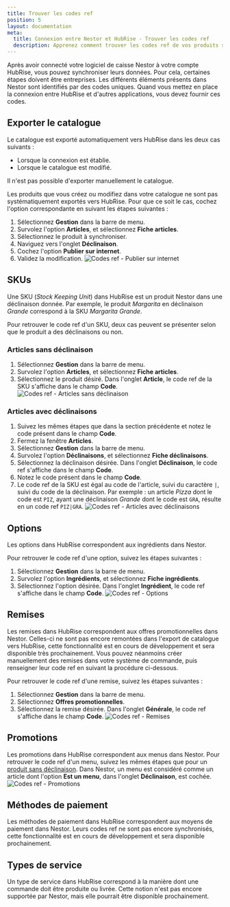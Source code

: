 ```yaml
---
title: Trouver les codes ref
position: 5
layout: documentation
meta:
  title: Connexion entre Nestor et HubRise - Trouver les codes ref
  description: Apprenez comment trouver les codes ref de vos produits sur Nestor. Lancez l'application et suivez ces instructions.
---
```


Après avoir connecté votre logiciel de caisse Nestor à votre compte HubRise, vous pouvez synchroniser leurs données. Pour cela, certaines étapes doivent être entreprises. Les différents éléments présents dans Nestor sont identifiés par des codes uniques. Quand vous mettez en place la connexion entre HubRise et d'autres applications, vous devez fournir ces codes.

## Exporter le catalogue

Le catalogue est exporté automatiquement vers HubRise dans les deux cas suivants :
- Lorsque la connexion est établie.
- Lorsque le catalogue est modifié.

Il n'est pas possible d'exporter manuellement le catalogue.

Les produits que vous créez ou modifiez dans votre catalogue ne sont pas systématiquement exportés vers HubRise. Pour que ce soit le cas, cochez l'option correspondante en suivant les étapes suivantes :
1. Sélectionnez **Gestion** dans la barre de menu. 
1. Survolez l'option **Articles**, et sélectionnez **Fiche articles**.
1. Sélectionnez le produit à synchroniser.
1. Naviguez vers l'onglet **Déclinaison**.
1. Cochez l'option **Publier sur internet**.
1. Validez la modification.
   ![Codes ref - Publier sur internet](../images/011-fr-nestor-publier-sur-internet.png)

## SKUs

Une SKU (*Stock Keeping Unit*) dans HubRise est un produit Nestor dans une déclinaison donnée. Par exemple, le produit *Margarita* en déclinaison *Grande* correspond à la SKU *Margarita Grande*.

Pour retrouver le code ref d'un SKU, deux cas peuvent se présenter selon que le produit a des déclinaisons ou non.

### Articles sans déclinaison

1. Sélectionnez **Gestion** dans la barre de menu.
1. Survolez l'option **Articles**, et sélectionnez **Fiche articles**.
1. Sélectionnez le produit désiré. Dans l'onglet **Article**, le code ref de la SKU s'affiche dans le champ **Code**.
   ![Codes ref - Articles sans déclinaison](../images/006-fr-nestor-code-article.png)

### Articles avec déclinaisons

1. Suivez les mêmes étapes que dans la section précédente et notez le code présent dans le champ **Code**.
1. Fermez la fenêtre **Articles**.
1. Sélectionnez **Gestion** dans la barre de menu.
1. Survolez l'option **Déclinaisons**, et sélectionnez **Fiche déclinaisons**.
1. Sélectionnez la déclinaison désirée. Dans l'onglet **Déclinaison**, le code ref s'affiche dans le champ **Code**.
1. Notez le code présent dans le champ **Code**.
1. Le code ref de la SKU est égal au code de l'article, suivi du caractère `|`, suivi du code de la déclinaison. Par exemple : un article *Pizza* dont le code est `PIZ`, ayant une déclinaison *Grande* dont le code est `GRA`, résulte en un code ref `PIZ|GRA`.
   ![Codes ref - Articles avec déclinaisons](../images/007-fr-nestor-code-declinaison.png)

## Options

Les options dans HubRise correspondent aux ingrédients dans Nestor.

Pour retrouver le code ref d'une option, suivez les étapes suivantes :
1. Sélectionnez **Gestion** dans la barre de menu.
1. Survolez l'option **Ingrédients**, et sélectionnez **Fiche ingrédients**.
1. Sélectionnez l'option désirée. Dans l'onglet **Ingrédient**, le code ref s'affiche dans le champ **Code**.
   ![Codes ref - Options](../images/008-fr-nestor-code-ingredient.png)

## Remises

Les remises dans HubRise correspondent aux offres promotionnelles dans Nestor. Celles-ci ne sont pas encore remontées dans l'export de catalogue vers HubRise, cette fonctionnalité est en cours de développement et sera disponible très prochainement. Vous pouvez néanmoins créer manuellement des remises dans votre système de commande, puis renseigner leur code ref en suivant la procédure ci-dessous.

Pour retrouver le code ref d'une remise, suivez les étapes suivantes :
1. Sélectionnez **Gestion** dans la barre de menu.
1. Sélectionnez **Offres promotionnelles**.
1. Sélectionnez la remise désirée. Dans l'onglet **Générale**, le code ref s'affiche dans le champ **Code**.
   ![Codes ref - Remises](../images/009-fr-nestor-code-offre-promotionnelle.png)

## Promotions

Les promotions dans HubRise correspondent aux menus dans Nestor. Pour retrouver le code ref d'un menu, suivez les mêmes étapes que pour un [produit sans déclinaison](/apps/nestor/map-ref-codes#produits-sans-d-clinaison). Dans Nestor, un menu est considéré comme un article dont l'option **Est un menu**, dans l'onglet **Déclinaison**, est cochée.
   ![Codes ref - Promotions](../images/010-fr-nestor-est-un-menu.png)

## Méthodes de paiement

Les méthodes de paiement dans HubRise correspondent aux moyens de paiement dans Nestor. Leurs codes ref ne sont pas encore synchronisés, cette fonctionnalité est en cours de développement et sera disponible prochainement.

## Types de service

Un type de service dans HubRise correspond à la manière dont une commande doit être produite ou livrée. Cette notion n'est pas encore supportée par Nestor, mais elle pourrait être disponible prochainement.
